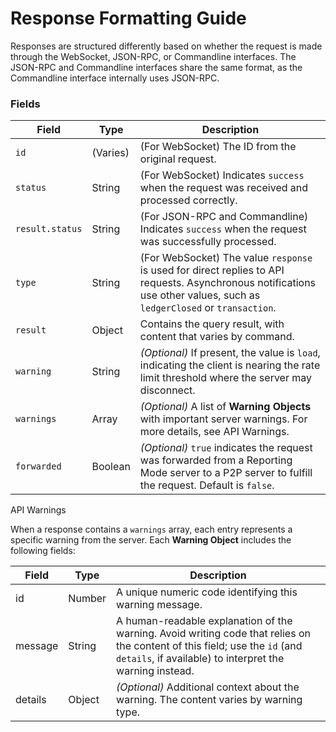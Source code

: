# Response Formatting Guide

Responses are structured differently based on whether the request is made through the WebSocket, JSON-RPC, or Commandline interfaces. The JSON-RPC and Commandline interfaces share the same format, as the Commandline interface internally uses JSON-RPC.

### Fields

| Field           | Type     | Description                                                                                                                                                            |
| --------------- | -------- | ---------------------------------------------------------------------------------------------------------------------------------------------------------------------- |
| `id`            | (Varies) | (For WebSocket) The ID from the original request.                                                                                                                      |
| `status`        | String   | (For WebSocket) Indicates `success` when the request was received and processed correctly.                                                                             |
| `result.status` | String   | (For JSON-RPC and Commandline) Indicates `success` when the request was successfully processed.                                                                        |
| `type`          | String   | (For WebSocket) The value `response` is used for direct replies to API requests. Asynchronous notifications use other values, such as `ledgerClosed` or `transaction`. |
| `result`        | Object   | Contains the query result, with content that varies by command.                                                                                                        |
| `warning`       | String   | _(Optional)_ If present, the value is `load`, indicating the client is nearing the rate limit threshold where the server may disconnect.                               |
| `warnings`      | Array    | _(Optional)_ A list of **Warning Objects** with important server warnings. For more details, see API Warnings.                                                         |
| `forwarded`     | Boolean  | _(Optional)_ `true` indicates the request was forwarded from a Reporting Mode server to a P2P server to fulfill the request. Default is `false`.                       |

API Warnings

When a response contains a `warnings` array, each entry represents a specific warning from the server. Each **Warning Object** includes the following fields:



| Field   | Type   | Description                                                                                                                                                                            |
| ------- | ------ | -------------------------------------------------------------------------------------------------------------------------------------------------------------------------------------- |
| id      | Number | A unique numeric code identifying this warning message.                                                                                                                                |
| message | String | A human-readable explanation of the warning. Avoid writing code that relies on the content of this field; use the `id` (and `details`, if available) to interpret the warning instead. |
| details | Object | _(Optional)_ Additional context about the warning. The content varies by warning type.                                                                                                 |
